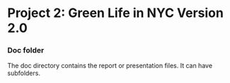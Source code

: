 # Project 2: Green Life in NYC Version 2.0

### Doc folder

The doc directory contains the report or presentation files. It can have subfolders.  

